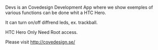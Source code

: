 Devs is an Covedesign Development App where we show exemples of various functions can be done whit a HTC Hero.

It can turn on/off diffrend leds, ex. trackball.

HTC Hero Only
Need Root access.


Please visit http://covedesign.se/